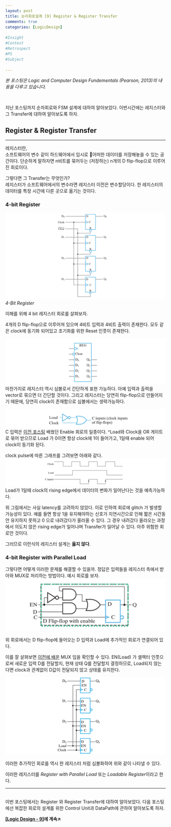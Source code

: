 ```yaml
---
layout: post
title: 논리회로설계 [9] Register & Register Transfer
comments: true
categories: [LogicDesign]

#Insight
#Contest
#Retrospect
#PS
#Subject

---
```


*본 포스팅은 Logic and Computer Design Fundementals (Pearson, 2013)의 내용을 다루고 있습니다.*

<br>

지난 포스팅까지 순차회로와 FSM 설계에 대하여 알아보았다. 이번시간에는 레지스터와 그 Transfer에 대하여 알아보도록 하자.

## Register & Register Transfer
---
레지스터란,  
소프트웨어의 변수 같이 하드웨어에서 임시로 어떠한 데이터를 저장해놓을 수 있는 공간이다. 단순하게 말하자면 n비트를 묶어두는 (저장하는) n개의 D flip-flop으로 이루어진 회로이다.

그렇다면 그 Transfer는 무엇인가?  
레지스터가 소프트웨어에서의 변수라면 레지스터 이전은 변수할당이다. 한 레지스터의 데이터를 특정 시간에 다른 곳으로 옮기는 것이다.


### 4-bit Register

![picture 47](../images/53da566d00c97c7f506143af83f5e40953523f21dd7f82a553a6149ba65e6bd1.png)
*4-Bit Register*

이해를 위해 4 bit 레지스터 회로를 살펴보자.

4개의 D flip-flop으로 이루어져 있으며 4비트 입력과 4비트 출력이 존재한다. 모두 같은 clock에 동기화 되어있고 초기화를 위한 Reset 인풋이 존재한다.

![picture 48](../images/bb3fc85cc8bc07f0e77c4cb62f7fc61ba74509aa336880d40a9a7b5df861a8fa.png)  
마찬가지로 레지스터 역시 심볼로서 간단하게 표현 가능하다. 아예 입력과 출력을 vector로 묶으면 더 간단할 것이다. 그리고 레지스터는 당연히 flip-flop으로 만들어지기 때문에, 당연히 clock이 존재함으로 심볼에서는 생략가능하다.

![picture 49](../images/92f383e161aa64f8faccf73a137e061151cc3109a13a1ff3d298bc8b5441f227.png)  
C 입력은 [이전 포스팅](../2021-04/logicdesign4) 배웠던 Enable 회로의 일종이다. ^Load와 Clock을 OR 게이트로 묶어 받으므로 Load 가 0이면 항상 clock에 1이 들어가고, 1일때 enable 되어 clock이 동기화 된다.

clock pulse에 따른 그래프를 그려보면 아래와 같다.
![picture 50](../images/48630695c92554fc3bca4e43547d627b26f61fef849fb8e82c5dab0978724cd7.png)  
Load가 1일때 clock의 rising edge에서 데이터의 변화가 일어난다는 것을 예측가능하다.

위 그림에서는 사실 latency를 고려하지 않았다. 이로 인하여 회로에 glitch 가 발생할 가능성이 있다. 예를 들면 항상 1을 유지해야하는 신호가 지연시간으로 인해 짧은 시간동안 유지하지 못하고 0 으로 내려갔다가 올라올 수 있다. 그 경우 내려갔다 올라오는 과정에서 의도치 않은 rising edge가 일어나며 Transfer가 일어날 수 있다. 아주 위험한 회로안 것이다.

그러므로 이런식의 레지스터 설계는 **옳지 않다**.

### 4-bit Register with Parallel Load

그렇다면 어떻게 이러한 문제를 해결할 수 있을까. 정답은 입력들을 레지스터 측에서 받아와 MUX로 처리하는 방법이다. 예시 회로를 보자. 
![picture 51](../images/3f7cf475830aa348aef3ecf107a35c432a638c789c979a918dce7b65e465c234.png)  

위 회로에서는 D flip-flop에 들어오는 D 입력과 Load에 추가적인 회로가 연결되어 있다. 

이를 잘 살펴보면 [이전에 배운](../2021-04/logicdesign5) MUX 임을 확인할 수 있다. EN(Load) 가 셀렉터 인풋으로써 새로운 입력 D를 전달할지, 현재 상태 Q를 전달할지 결정하므로, Load되지 않는다면 clock과 관계없이 D값이 전달되지 않고 상태를 유지한다.

![picture 52](../images/a7cf8a7f4523567b9cfa8dde41d021148f2c48842df4052e0b2f72cb7b8de5b4.png)  

이러한 추가적인 회로를 역시 한 레지스터 처럼 심볼화하여 위와 같이 나타낼 수 있다.

이러한 레지스터를 *Register with Parallel Load* 또는 *Loadable Register*이라고 한다.

---

<br>
이번 포스팅에서는 Register 와 Register Transfer에 대하여 알아보았다.  
다음 포스팅에선 복잡한 회로의 설계를 위한 Control Unit과 DataPath에 관하여 알아보도록 하자.
<br>

**[[Logic Design - 9]](../2021-06/logicdesign9)에 계속↗**